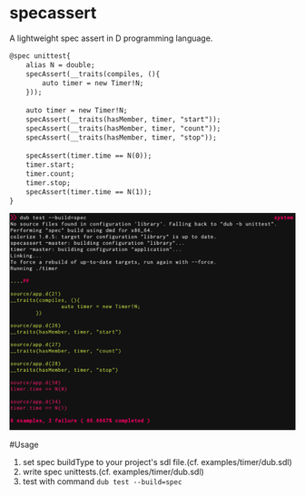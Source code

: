 specassert
====

A lightweight spec assert in D programming language.

	@spec unittest{
		alias N = double;
		specAssert(__traits(compiles, (){
			auto timer = new Timer!N;
		}));
		
		auto timer = new Timer!N;
		specAssert(__traits(hasMember, timer, "start"));
		specAssert(__traits(hasMember, timer, "count"));
		specAssert(__traits(hasMember, timer, "stop"));
		
		specAssert(timer.time == N(0));
		timer.start;
		timer.count;
		timer.stop;
		specAssert(timer.time == N(1));
	}

![ScreenShot](https://github.com/tanitta/specassert/blob/master/ss.png)

#Usage

1. set spec buildType to your project's sdl file.(cf. examples/timer/dub.sdl)
2. write spec unittests.(cf. examples/timer/dub.sdl)
3. test with command `dub test --build=spec`
